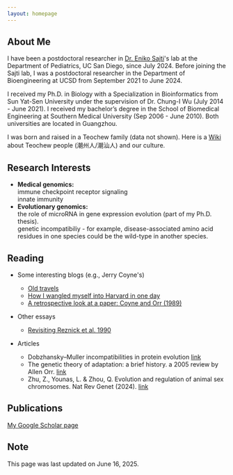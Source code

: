 ```yaml
---
layout: homepage
---
```


## About Me

I have been a postdoctoral researcher in [Dr. Eniko Sajti](https://pediatrics.ucsd.edu/research/faculty-labs/sajti-lab/index.html)'s lab at the Department of Pediatrics, UC San Diego, since July 2024. Before joining the Sajti lab, I was a postdoctoral researcher in the Department of Bioengineering at UCSD from September 2021 to June 2024.

I received my Ph.D. in Biology with a Specialization in Bioinformatics from Sun Yat-Sen University under the supervision of Dr. Chung-I Wu (July 2014 - June 2021). I received my bachelor’s degree in the School of Biomedical Engineering at Southern Medical University (Sep 2006 - June 2010). Both universities are located in Guangzhou.

I was born and raised in a Teochew family (data not shown). Here is a [Wiki](https://en.wikipedia.org/wiki/Teochew_people) about Teochew people (潮州人/潮汕人) and our culture.

## Research Interests

- **Medical genomics:**  
  immune checkpoint receptor signaling  
  innate immunity  
- **Evolutionary genomics:**    
  the role of microRNA in gene expression evolution (part of my Ph.D. thesis).  
  genetic incompatibiliy - for example, disease-associated amino acid residues in one species could be the wild-type in another species.  

## Reading



- Some interesting blogs (e.g., Jerry Coyne's)  
  * [Old travels](https://whyevolutionistrue.com/2020/05/04/old-travels/)  
  * [How I wangled myself into Harvard in one day](https://whyevolutionistrue.com/2020/05/08/more-autobiography-how-i-wangled-myself-into-harvard-in-one-day/)  
  * [A retrospective look at a paper: Coyne and Orr (1989)](https://whyevolutionistrue.com/2021/04/04/a-retrospective-look-at-a-paper-coyne-and-orr-1989/)  

- Other essays  
  * [Revisiting Reznick et al. 1990](https://reflectionsonpaperspast.wordpress.com/2017/12/31/revisiting-reznick-et-al-1990/)

- Articles  
  * Dobzhansky–Muller incompatibilities in protein evolution [link](https://www.pnas.org/doi/full/10.1073/pnas.232565499)
  * The genetic theory of adaptation: a brief history. a 2005 review by Allen Orr. [link](https://www.nature.com/articles/nrg1523)
  * Zhu, Z., Younas, L. & Zhou, Q. Evolution and regulation of animal sex chromosomes. Nat Rev Genet (2024). [link](https://www.nature.com/articles/s41576-024-00757-3)  


## Publications

[My Google Scholar page](https://scholar.google.com/citations?user=7oP6UXEAAAAJ&hl=en)


## Note
This page was last updated on June 16, 2025.

